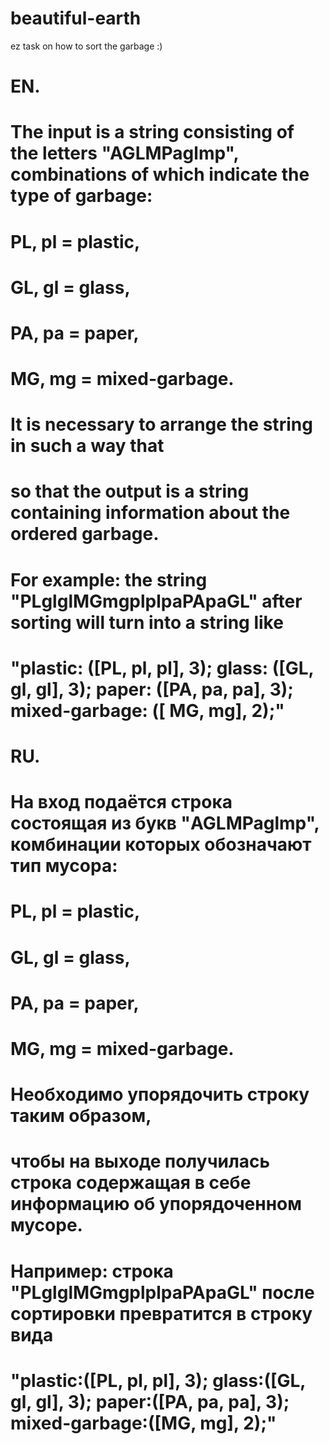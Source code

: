 # beautiful-earth
ez task on how to sort the garbage :)


# EN.
# The input is a string consisting of the letters "AGLMPaglmp", combinations of which indicate the type of garbage:

# PL, pl = plastic,
# GL, gl = glass,
# PA, pa = paper,
# MG, mg = mixed-garbage.

# It is necessary to arrange the string in such a way that
# so that the output is a string containing information about the ordered garbage.

# For example: the string "PLglglMGmgplplpaPApaGL" after sorting will turn into a string like
# "plastic: ([PL, pl, pl], 3); glass: ([GL, gl, gl], 3); paper: ([PA, pa, pa], 3); mixed-garbage: ([ MG, mg], 2);"

# RU.
# На вход подаётся строка состоящая из букв "AGLMPaglmp", комбинации которых обозначают тип мусора:

# PL, pl = plastic,
# GL, gl = glass,
# PA, pa = paper,
# MG, mg = mixed-garbage.

# Необходимо упорядочить строку таким образом,
# чтобы на выходе получилась строка содержащая в себе информацию об упорядоченном мусоре.

# Например: строка "PLglglMGmgplplpaPApaGL" после сортировки превратится в строку вида
# "plastic:([PL, pl, pl], 3); glass:([GL, gl, gl], 3); paper:([PA, pa, pa], 3); mixed-garbage:([MG, mg], 2);"
